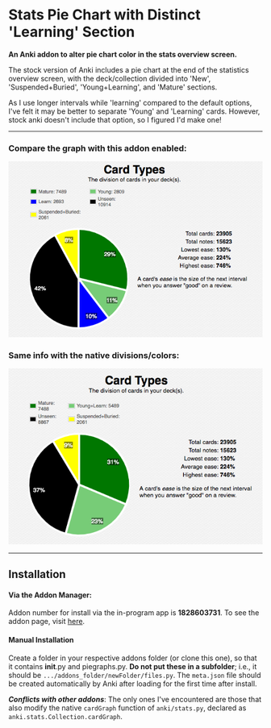 # Stats Pie Chart with Distinct 'Learning' Section #
**An Anki addon to alter pie chart color in the stats overview screen.**


The stock version of Anki includes a pie chart at the end of the statistics overview screen, with the deck/collection divided into 'New', 'Suspended+Buried', 'Young+Learning', and 'Mature' sections.

As I use longer intervals while 'learning' compared to the default options, I've felt it may be better to separate 'Young' and 'Learning' cards. However, stock anki doesn't include that option, so I figured I'd make one!

___
### Compare the graph with this addon enabled:

![picture alt](https://github.com/colinb647/pie_chart_addon/blob/working_branch/pic%20with%20addon.png)

### Same info with the native divisions/colors:

![picture alt](https://github.com/colinb647/pie_chart_addon/blob/working_branch/pic%20without%20addon.png)

___

## Installation

#### Via the Addon Manager:
Addon number for install via the in-program app is **1828603731**. To see the addon page, visit [here](https://ankiweb.net/shared/info/1828603731).

#### Manual Installation 
Create a folder in your respective addons folder (or clone this one), so that it contains __init__.py and piegraphs.py. **Do not put these in a subfolder**; i.e., it should be `.../addons_folder/newFolder/files.py`. The `meta.json` file should be created automatically by Anki after loading for the first time after install.


**_Conflicts with other addons_**: The only ones I've encountered are those that also modify the native `cardGraph` function of `anki/stats.py`, declared as `anki.stats.Collection.cardGraph`.
